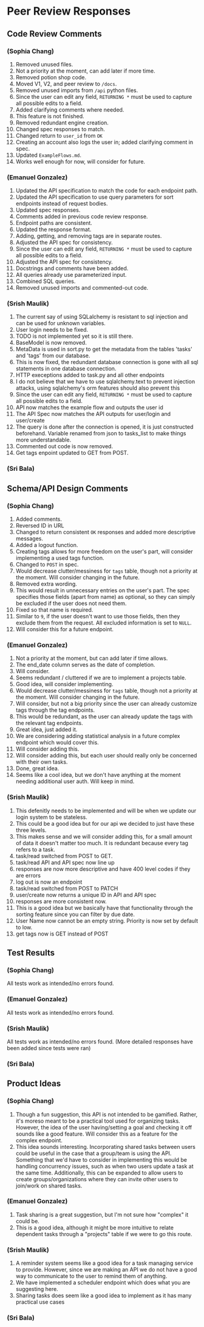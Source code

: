 # Peer Review Responses

## Code Review Comments

### (Sophia Chang)

1. Removed unused files.
2. Not a priority at the moment, can add later if more time.
3. Removed potion shop code.
4. Moved V1, V2, and peer review to `/docs`.
5. Removed unused imports from `/api` python files.
6. Since the user can edit any field, `RETURNING *` must be used to capture all possible edits to a field.
7. Added clarifying comments where needed.
8. This feature is not finished.
9. Removed redundant engine creation.
10. Changed spec responses to match.
11. Changed return to `user_id` from `OK`
12. Creating an account also logs the user in; added clarifying comment in spec.
13. Updated `ExampleFlows.md`.
14. Works well enough for now, will consider for future.

### (Emanuel Gonzalez)

1. Updated the API specification to match the code for each endpoint path.
2. Updated the API specification to use query parameters for sort endpoints instead of request bodies.
3. Updated spec responses.
4. Comments added in previous code review response.
5. Endpoint paths are consistent.
6. Updated the response format.
7. Adding, getting, and removing tags are in separate routes.
8. Adjusted the API spec for consistency.
9. Since the user can edit any field, `RETURNING *` must be used to capture all possible edits to a field.
10. Adjusted the API spec for consistency.
11. Docstrings and comments have been added.
12. All queries already use parameterized input.
13. Combined SQL queries.
14. Removed unused imports and commented-out code.

### (Srish Maulik)

1. The current say of using SQLalchemy is resistant to sql injection and can be used for unknown variables.
2. User login needs to be fixed.
3. TODO is not implemented yet so it is still there.
4. BaseModel is now removed.
5. MetaData is used in sort.py to get the metadata from the tables 'tasks' and 'tags' from our database.
6. This is now fixed, the redundant database connection is gone with all sql statements in one database connection.
7. HTTP execeptions added to task.py and all other endpoints
8. I do not believe that we have to use sqlalchemy.text to prevent injection attacks, using sqlalchemy's orm features should also prevent this
9. Since the user can edit any field, `RETURNING *` must be used to capture all possible edits to a field.
10. API now matches the example flow and outputs the user id
11. The API Spec now matches the API outputs for user/login and user/create
12. The query is done after the connection is opened, it is just constructed beforehand. Variable renamed from json to tasks_list to make things more understandable.
13. Commented out code is now removed.
14. Get tags enpoint updated to GET from POST.

### (Sri Bala)

## Schema/API Design Comments

### (Sophia Chang)

1. Added comments.
2. Reversed ID in URL
3. Changed to return consistent `OK` responses and added more descriptive messages.
4. Added a logout function.
5. Creating tags allows for more freedom on the user's part, will consider implementing a used tags function.
6. Changed to `POST` in spec.
7. Would decrease clutter/messiness for `tags` table, though not a priority at the moment. Will consider changing in the future.
8. Removed extra wording.
9. This would result in unnecessary entries on the user's part. The spec specifies those fields (apart from name) as optional, so they can simply be excluded if the user does not need them.
10. Fixed so that name is required.
11. Similar to `9`, if the user doesn't want to use those fields, then they exclude them from the request. All excluded information is set to `NULL`.
12. Will consider this for a future endpoint.

### (Emanuel Gonzalez)

1. Not a priority at the moment, but can add later if time allows.
2. The end_date column serves as the date of completion.
3. Will consider.
4. Seems redundant / cluttered if we are to implement a projects table.
5. Good idea, will consider implementing.
6. Would decrease clutter/messiness for `tags` table, though not a priority at the moment. Will consider changing in the future.
7. Will consider, but not a big priority since the user can already customize tags through the tag endpoints.
8. This would be redundant, as the user can already update the tags with the relevant tag endpoints.
9. Great idea, just added it.
10. We are considering adding statistical analysis in a future complex endpoint which would cover this.
11. Will consider adding this.
12. Will consider adding this, but each user should really only be concerned with their own tasks.
13. Done, great idea.
14. Seems like a cool idea, but we don't have anything at the moment needing additional user auth. Will keep in mind.

### (Srish Maulik)

1. This defenitly needs to be implemented and will be when we update our login system to be stateless.
2. This could be a good idea but for our api we decided to just have these three levels.
3. This makes sense and we will consider adding this, for a small amount of data it doesn't matter too much. It is redundant because every tag refers to a task.
4. task/read switched from POST to GET.
5. task/read API and API spec now line up
6. responses are now more descriptive and have 400 level codes if they are errors
7. log out is now an endpoint
8. task/read switched from POST to PATCH
9. user/create now returns a unique ID in API and API spec
10. responses are more consistent now.
11. This is a good idea but we basically have that functionality through the sorting feature since you can filter by due date.
12. User Name now cannot be an empty string. Priority is now set by default to low.
13. get tags now is GET instead of POST

## Test Results

### (Sophia Chang)

All tests work as intended/no errors found.

### (Emanuel Gonzalez)

All tests work as intended/no errors found.

### (Srish Maulik)

All tests work as intended/no errors found. (More detailed responses have been added since tests were ran)

### (Sri Bala)

## Product Ideas

### (Sophia Chang)

1. Though a fun suggestion, this API is not intended to be gamified. Rather, it's moreso meant to be a practical tool used for organizing tasks. However, the idea of the user having/setting a goal and checking it off sounds like a good feature. Will consider this as a feature for the complex endpoint.
2. This idea sounds interesting. Incorporating shared tasks between users could be useful in the case that a group/team is using the API. Something that we'd have to consider in implementing this would be handling concurrency issues, such as when two users update a task at the same time. Additionally, this can be expanded to allow users to create groups/organizations where they can invite other users to join/work on shared tasks.

### (Emanuel Gonzalez)

1. Task sharing is a great suggestion, but I'm not sure how "complex" it could be.
2. This is a good idea, although it might be more intuitive to relate dependent tasks through a "projects" table if we were to go this route.

### (Srish Maulik)

1. A reminder system seems like a good idea for a task managing service to provide. However, since we are making an API we do not have a good way to communicate to the user to remind them of anything.
2. We have implemented a scheduler endpoint which does what you are suggesting here.
3. Sharing tasks does seem like a good idea to implement as it has many practical use cases

### (Sri Bala)
